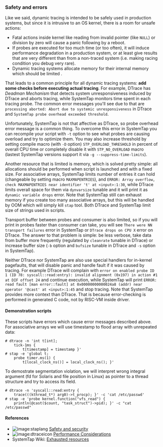 ### Safety and errors

Like we said, dynamic tracing is intended to be safely used in production systems, but since it is intrusive to an OS kernel, there is a room for unsafe actions:
 * Fatal actions inside kernel like reading from invalid pointer (like `NULL`) or division by zero will cause a panic following by a reboot.
 * If probes are executed for too much time (or too often), it will induce performance degradation in a production system, or at least give results that are very different than from a non-traced system (i.e. making racing condition you debug very rare). 
 * Dynamic tracing systems allocate memory for their internal memory which should be limited .
 
That leads to a common principle for all dynamic tracing systems: __add some checks before executing actual tracing__. For example, DTrace has _Deadman Mechanism_ that detects system unresponsiveness induced by DTrace and aborts tracing, while SystemTap monitors time spent in each tracing probe. The common error messages you'll see due to that are `processing aborted: Abort due to systemic unresponsiveness` in DTrace and `SystemTap probe overhead exceeded threshold`. 

Unfortunately, SystemTap is not that affective as DTrace, so probe overhead error message is a common thing. To overcome this error in SystemTap you can recompile your script with `-t` option to see what probes are causing overload and try to optimize them. You may also increase threshold by setting compile macro (with `-D` option) `STP_OVERLOAD_THRESHOLD` in percent of overall CPU time or completely disable it with `STP_NO_OVERLOAD` macro (lastest SystemTap versions support it via `-g --suppress-time-limits`).

Another resource that is limited is memory, which is solved pretty simple: all allocations should be performed when script is launched and with a fixed size. For associative arrays, SystemTap limits number of entries it can hold (changeable by setting macro `MAXMAPENTRIES`), and `ERROR: Array overflow, check MAXMAPENTRIES near identifier 't' at <input>:1:30`, while DTrace limits overall space for them via `dynvarsize` tunable and it will print it as `dynamic variable drops` error. Note that SystemTap still can exhaust memory if you create too many associative arrays, but this will be handled by OOM which will simply kill `stap` tool. Both DTrace and SystemTap limit size of strings used in scripts.

Transport buffer between probes and consumer is also limited, so if you will print in probes faster than consumer can take, you will see `There were NN transport failures` error in SystemTap or `DTrace drops on CPU X` error on DTrace. The answer to that problem is simple: be less verbose, take data from buffer more frequently (regulated by `cleanrate` tunable in DTrace) or increase buffer size (`-b` option and `bufsize` tunable in DTrace and `-s` option in SystemTap).
 
Neither DTrace nor SystemTap are also use special handlers for in-kernel pagefaults, that will disable panic and handle fault if it was caused by tracing. For example DTrace will complain with `error on enabled probe ID 1 (ID 78: syscall::read:entry): invalid alignment (0x197) in action #1 at DIF offset 24` and continue execution, while SystemTap will print `ERROR: read fault [man error::fault] at 0x00000000000024a8 (addr) near operator '@cast' at <input>:1:45` and stop tracing. Note that SystemTap provides more context than DTrace. That is because error-checking is performed in generated C code, not by RISC-VM inside driver.

#### Demonstration scripts

These scripts have errors which cause error messages described above. For associative arrays we will use timestamp to flood array with unrepeated data:
```
# dtrace -n 'int t[int]; 
	tick-1ms { 
		t[timestamp] = timestamp }'
# stap -e 'global t; 
	probe timer.ms(1) {
		t[local_clock_ns()] = local_clock_ns(); }'
```

To demostrate segmentation violation, we will interpret wrong integral argument (fd for Solaris and file position in Linux) as pointer to a thread structure and try to access its field.
```
# dtrace -n 'syscall::read:entry { 
	trace(((kthread_t*) arg0)->t_procp); }' -c 'cat /etc/passwd'
# stap -e 'probe kernel.function("vfs_read") { 
	println(@cast($count, "task_struct")->pid); }' -c "cat /etc/passwd"
```

#### References 

 * ![image:staplang](icons/staplang.png) [Safety and security](https://sourceware.org/systemtap/langref/SystemTap_overview.html#SECTION00026000000000000000)
 * ![image:dtraceicon](icons/dtrace.png) [Performance Considerations](http://docs.oracle.com/cd/E19253-01/817-6223/chp-perf/index.html)
 * SystemTap Wiki: [Exhausted resources](http://sourceware.org/systemtap/wiki/TipExhaustedResourceErrors)